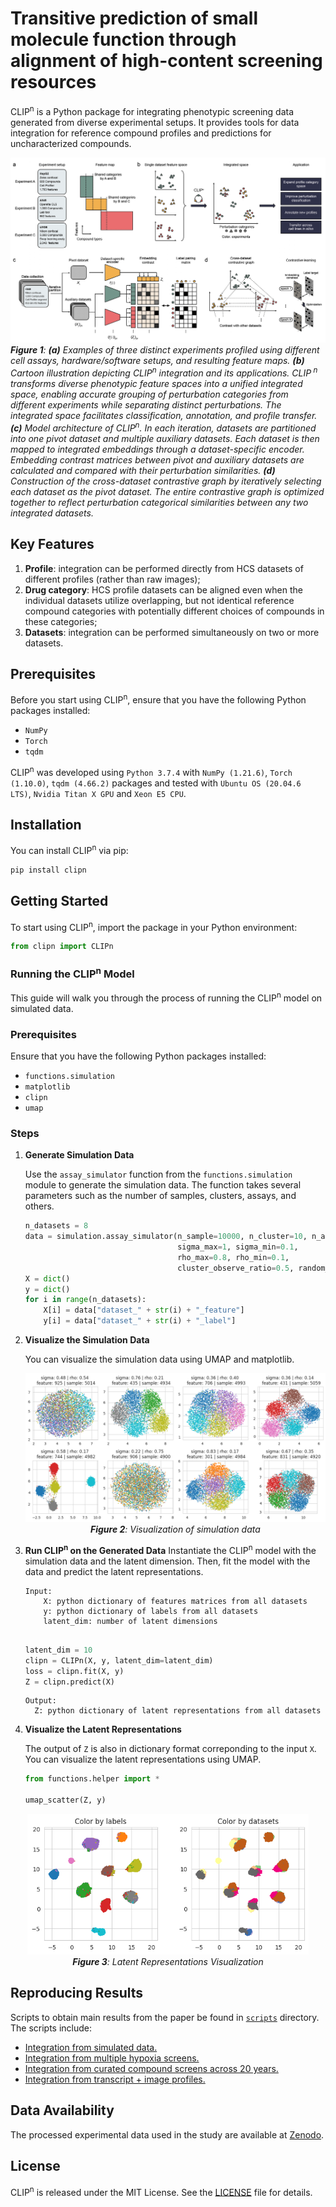 # Transitive prediction of small molecule function through alignment of high-content screening resources 

CLIP<sup>n</sup> is a Python package for integrating phenotypic screening data generated from diverse experimental setups. It provides tools for data
integration for reference compound profiles and predictions for uncharacterized compounds.

![Overview of CLIP<sup>n</sup>](Figure1.png)
****Figure 1***: ***(a)*** Examples of three distinct experiments profiled using different cell assays,
hardware/software
setups, and
resulting
feature maps. ***(b)*** Cartoon illustration depicting CLIP<sup>n</sup> integration and its applications. CLIP<sup>
n</sup> transforms diverse
phenotypic feature spaces into a unified integrated space, enabling accurate grouping of perturbation categories from
different experiments while separating distinct perturbations. The integrated space facilitates classification,
annotation, and profile transfer. ***(c)*** Model architecture of CLIP<sup>n</sup>. In each iteration, datasets are
partitioned into one
pivot dataset and multiple auxiliary datasets. Each dataset is then mapped to integrated embeddings through a
dataset-specific encoder. Embedding contrast matrices between pivot and auxiliary datasets are calculated and compared
with their perturbation similarities. ***(d)*** Construction of the cross-dataset contrastive graph by iteratively
selecting
each dataset as the pivot dataset. The entire contrastive graph is optimized together to reflect perturbation
categorical similarities between any two integrated datasets.*

## Key Features

1) **Profile**: integration can be performed directly from HCS datasets of different profiles (rather than raw images); 
2) **Drug category**: HCS profile datasets can be aligned even when the individual datasets utilize overlapping, but not identical reference compound categories with potentially different choices of compounds in these categories; 
3) **Datasets**: integration can be performed simultaneously on two or more datasets. 
## Prerequisites

Before you start using CLIP<sup>n</sup>, ensure that you have the following Python packages installed:

- `NumPy`
- `Torch`
- `tqdm`

CLIP<sup>n</sup> was developed using `Python 3.7.4` with `NumPy (1.21.6)`, `Torch (1.10.0)`, `tqdm (4.66.2)` packages
and tested
with `Ubuntu OS (20.04.6 LTS)`, `Nvidia Titan X GPU` and `Xeon E5 CPU`.

## Installation

You can install CLIP<sup>n</sup> via pip:

```bash
pip install clipn
```

## Getting Started

To start using CLIP<sup>n</sup>, import the package in your Python environment:

```python
from clipn import CLIPn
```

### Running the CLIP<sup>n</sup> Model

This guide will walk you through the process of running the CLIP<sup>n</sup> model on simulated data.

### Prerequisites

Ensure that you have the following Python packages installed:

- `functions.simulation`
- `matplotlib`
- `clipn`
- `umap`

### Steps

1. **Generate Simulation Data**

   Use the `assay_simulator` function from the `functions.simulation` module to generate the simulation data. The
   function takes several parameters such as the number of samples, clusters, assays, and others.

   ```python
   n_datasets = 8
   data = simulation.assay_simulator(n_sample=10000, n_cluster=10, n_assay=n_datasets,
                                     sigma_max=1, sigma_min=0.1,
                                     rho_max=0.8, rho_min=0.1,
                                     cluster_observe_ratio=0.5, random_seed=2023)
   X = dict()
   y = dict()
   for i in range(n_datasets):
       X[i] = data["dataset_" + str(i) + "_feature"]
       y[i] = data["dataset_" + str(i) + "_label"]
   ```

2. **Visualize the Simulation Data**

   You can visualize the simulation data using UMAP and matplotlib.
   <p align="center">
   <img src="Figure2.png" alt="Simulation Data Visualization" width="600"/>
   <br>
   <em><strong>Figure 2</strong>: Visualization of simulation data</em>
   </p>


3. **Run CLIP<sup>n</sup> on the Generated Data**
   Instantiate the CLIP<sup>n</sup> model with the simulation data and the latent dimension. Then, fit the model with
   the data and predict the latent representations.

   ```
   Input: 
       X: python dictionary of features matrices from all datasets
       y: python dictionary of labels from all datasets
       latent_dim: number of latent dimensions
       
   ```

   ```python
   latent_dim = 10
   clipn = CLIPn(X, y, latent_dim=latent_dim)
   loss = clipn.fit(X, y)
   Z = clipn.predict(X)
   ```

   ```
   Output:
     Z: python dictionary of latent representations from all datasets
   ```

4. **Visualize the Latent Representations**

   The output of `Z` is also in dictionary format correponding to the input `X`. You can visualize the latent
   representations using UMAP.

   ```python
   from functions.helper import *
 
   umap_scatter(Z, y)
   ```

<p align="center">
<img src="Figure3.png" alt="Latent Representations Visualization" width="450"/>
  <br>
  <em><strong>Figure 3</strong>: Latent Representations Visualization</em>
</p>

## Reproducing Results

Scripts to obtain main results from the paper be found in [`scripts`](Reproduce_scripts) directory. The scripts include:

- [Integration from simulated data.](scripts/Simulation)
- [Integration from multiple hypoxia screens.](scripts/Hypoxia)
- [Integration from curated compound screens across 20 years.](scripts/HCS_datasets)
- [Integration from transcript + image profiles.](scripts/Expression)

## Data Availability

The processed experimental data used in the study are available at [Zenodo](https://doi.org/10.5281/zenodo.13773116). 

## License

CLIP<sup>n</sup> is released under the MIT License. See the [LICENSE](LICENSE) file for details.